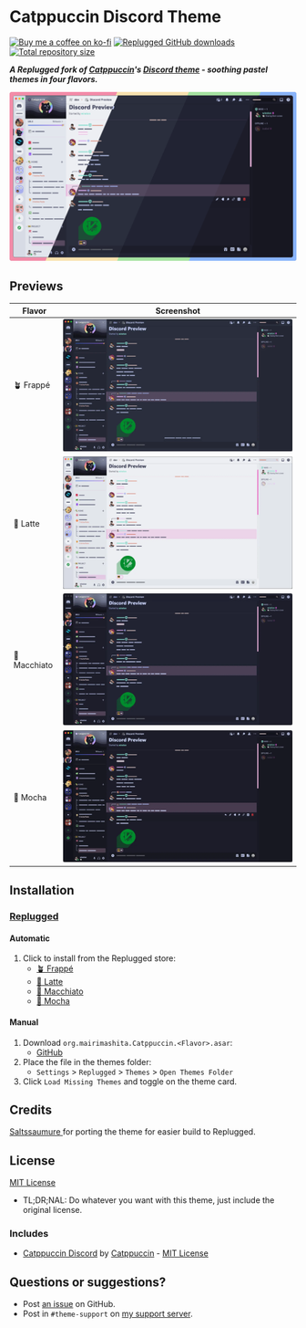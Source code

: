 [discord]:          https://discord.gg/uy8nKQVatp

[Replugged]:        https://replugged.dev/

[shield-donate]:    https://img.shields.io/badge/Donate-ko--fi-orange?style=flat-square&logo=kofi&logoColor=orange
[ko-fi]:            https://ko-fi.com/saltssaumure "Buy me a coffee!"

[shield-asar-dl]:   https://img.shields.io/github/downloads/TakenMC/Catppuccin/total?color=purple&label=Downloads&style=flat-square
[shield-repo-size]: https://img.shields.io/github/repo-size/TakenMC/Catppuccin?label=Repository&style=flat-square "Total size"

[github]:           https://github.com/TakenMC/Catppuccin
[issues]:           https://github.com/TakenMC/Catppuccin/issues
[license]:          https://github.com/TakenMC/Catppuccin/blob/main/LICENSE

[cat]: 				https://github.com/catppuccin/discord
[cat-author]: 		https://github.com/catppuccin
[cat-license]: 		https://github.com/catppuccin/discord/blob/main/LICENSE

[release-rp-frappe]:    https://replugged.dev/store/org.mairimashita.Catppuccin.Frappe "Replugged store page"
[release-rp-latte]:  	https://replugged.dev/store/org.mairimashita.Catppuccin.Latte "Replugged store page"
[release-rp-macchiato]: https://replugged.dev/store/org.mairimashita.Catppuccin.Macchiato "Replugged store page"
[release-rp-mocha]: 	https://replugged.dev/store/org.mairimashita.Catppuccin.Mocha "Replugged store page"
[release-rp-gh]:        https://github.com/TakenMC/Catppuccin/releases/latest "Get latest release"

# Catppuccin Discord Theme
[![Buy me a coffee on ko-fi][shield-donate]][ko-fi]
[![Replugged GitHub downloads][shield-asar-dl]][release-rp-gh]
[![Total repository size][shield-repo-size]][github]

***A Replugged fork of [Catppuccin][cat-author]'s [Discord theme][cat] - soothing pastel themes in four flavors.***

![Catppuccin theme splash card](assets/preview.webp)

## Previews
| Flavor      | Screenshot                                  |
| ----------- | ------------------------------------------- |
| 🪴 Frappé    | ![Frappé preview](assets/frappe.webp)       |
| 🌻 Latte     | ![Latte preview](assets/latte.webp)         |
| 🌺 Macchiato | ![Macchiato preview](assets/macchiato.webp) |
| 🌿 Mocha     | ![Mocha preview](assets/mocha.webp)         |

## Installation

### [Replugged][Replugged]
#### Automatic
1. Click to install from the Replugged store:
    - [🪴 Frappé][release-rp-frappe]
    - [🌻 Latte][release-rp-latte]
    - [🌺 Macchiato][release-rp-macchiato]
    - [🌿 Mocha][release-rp-mocha]
#### Manual
1. Download `org.mairimashita.Catppuccin.<Flavor>.asar`:
    - [GitHub][release-rp-gh]
2. Place the file in the themes folder:
    - `Settings` > `Replugged` > `Themes` > `Open Themes Folder`
3. Click `Load Missing Themes` and toggle on the theme card.

## Credits

[Saltssaumure ](https://github.com/Saltssaumure) for porting the theme for easier build to Replugged.

## License
[MIT License][license]
- <span title="Too long; didn't read; not a lawyer">TL;DR;NAL</span>: Do whatever you want with this theme, just include the original license.

### Includes
- [Catppuccin Discord][cat] by [Catppuccin][cat-author] - [MIT License][cat-license]

## Questions or suggestions?
- Post [an issue][issues] on GitHub.
- Post in `#theme-support` on [my support server][discord].
